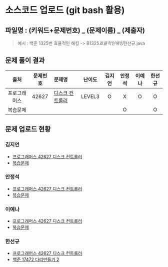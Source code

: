 # 소스코드 업로드 (git bash 활용)

## 파일명 : (키워드+문제번호) _ (문제이름) _ (제출자)

> 예시 : 백준 1325번 효율적인 해킹 -> B1325*효율적인해킹*한선규.java

## 문제 풀이 결과

<!-- Table -->

|출처|문제번호|문제명|난이도|김지언|안정석|이예나|한선규|
| :-: | :-: | :- | :-: | :-: | :-: | :-: | :-: |
|프로그래머스|42627|[디스크 컨트롤러](https://programmers.co.kr/learn/courses/30/lessons/42627)|LEVEL3|O|X|O|O|
|복습문제|||||O||O|

## 문제 업로드 현황

### 김지언

- [프로그래머스 42627 디스크 컨트롤러](프로그래머스%2042627%20디스크%20컨트롤러/P42627_디스크컨트롤러_김지언.java)
- [복습문제]()

### 안정석

- [프로그래머스 42627 디스크 컨트롤러]()
- [복습문제](https://github.com/S6-Daejeon4-Study/D4-4idiots-Study/blob/main/5%EC%A3%BC%EC%B0%A8/%EB%B3%B5%EC%8A%B5%EB%AC%B8%EC%A0%9C/B1987_%EC%95%8C%ED%8C%8C%EB%B2%B3_%EC%95%88%EC%A0%95%EC%84%9D.java)

### 이예나

- [프로그래머스 42627 디스크 컨트롤러](프로그래머스%2042627%20디스크%20컨트롤러/P42627_디스크컨트롤러_이예나.java)
- [복습문제]()

### 한선규

- [프로그래머스 42627 디스크 컨트롤러](https://github.com/S6-Daejeon4-Study/D4-4idiots-Study/blob/main/5%EC%A3%BC%EC%B0%A8/%ED%94%84%EB%A1%9C%EA%B7%B8%EB%9E%98%EB%A8%B8%EC%8A%A4%2042627%20%EB%94%94%EC%8A%A4%ED%81%AC%20%EC%BB%A8%ED%8A%B8%EB%A1%A4%EB%9F%AC/P42627_%EB%94%94%EC%8A%A4%ED%81%AC%EC%BB%A8%ED%8A%B8%EB%A1%A4%EB%9F%AC_%ED%95%9C%EC%84%A0%EA%B7%9C.java)
- [백준 17472 다리만들기 2](https://github.com/S6-Daejeon4-Study/D4-4idiots-Study/blob/main/5%EC%A3%BC%EC%B0%A8/%EB%B3%B5%EC%8A%B5%EB%AC%B8%EC%A0%9C/B17472_%EB%8B%A4%EB%A6%AC%EB%A7%8C%EB%93%A4%EA%B8%B02_%ED%95%9C%EC%84%A0%EA%B7%9C.java)

